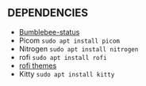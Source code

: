 ## DEPENDENCIES

- [Bumblebee-status](https://github.com/tobi-wan-kenobi/bumblebee-status)
- Picom `sudo apt install picom`
- Nitrogen `sudo apt install nitrogen`
- rofi `sudo apt install rofi`
- [rofi themes](https://github.com/adi1090x/rofi)
- Kitty `sudo apt install kitty`
